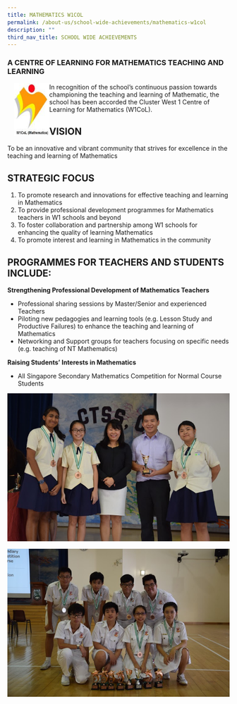 ```yaml
---
title: MATHEMATICS W1COL
permalink: /about-us/school-wide-achievements/mathematics-w1col
description: ""
third_nav_title: SCHOOL WIDE ACHIEVEMENTS
---
```

### A CENTRE OF LEARNING FOR MATHEMATICS TEACHING AND LEARNING


<img src="/images/w1col_1.jpeg" style="width:80px;height:120px;margin-left:15px;" align = "left"> In recognition of the school’s continuous passion towards championing the teaching and learning of Mathematic, the school has been accorded the Cluster West 1 Centre of Learning for Mathematics (W1CoL).

VISION
------

To be an innovative and vibrant community that strives for excellence in the teaching and learning of Mathematics

  

STRATEGIC FOCUS
---------------

1.  To promote research and innovations for effective teaching and learning in Mathematics
2.  To provide professional development programmes for Mathematics teachers in W1 schools and beyond
3.  To foster collaboration and partnership among W1 schools for enhancing the quality of learning Mathematics
4.  To promote interest and learning in Mathematics in the community

  

PROGRAMMES FOR TEACHERS AND STUDENTS INCLUDE:
---------------------------------------------

**Strengthening Professional Development of Mathematics Teachers**

*   Professional sharing sessions by Master/Senior and experienced Teachers
*   Piloting new pedagogies and learning tools (e.g. Lesson Study and Productive Failures) to enhance the teaching and learning of Mathematics
*   Networking and Support groups for teachers focusing on specific needs (e.g. teaching of NT Mathematics)

**Raising Students’ Interests in Mathematics**

*   All Singapore Secondary Mathematics Competition for Normal Course Students

![](/images/DSC_0260.jpeg)

![](/images/DSC_0387.jpeg)